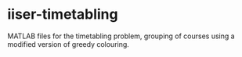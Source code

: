# iiser-timetabling
MATLAB files for the timetabling problem, grouping of courses using a modified version of greedy colouring.
